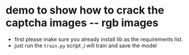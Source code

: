 # demo to show how to crack the captcha images -- rgb images

* first please make sure you already install lib as the requirements list.
* just run the `train.py` script ,i will train and save the model 

